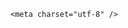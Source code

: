 <!DOCTYPE html>
<html lang="zh-CN">

<head>
    
<title>大巴黎5:0国米夺得队史首座欧冠冠军，为何会成史上最大分差的欧冠决赛？两队纸面实力差距有这么大吗？_腾讯新闻</title>
<meta name="keywords" content="欧冠决赛,大巴黎,欧冠冠军,国米,巴黎,杜埃,国际米兰,登贝莱">
<meta name="description" content="当地时间5月31日晚，2024-2025赛季欧洲冠军联赛决赛在德国慕尼黑落幕。巴黎圣日耳曼以5比0横扫国际米兰，首次捧起欧冠奖杯，创造队史新篇章。这是巴黎圣日耳曼队史上第三次打入欧冠决赛，前两次均铩羽而归。这场胜利也意味着巴黎圣日耳曼队实现了赛季三冠王（法甲、法国杯、欧冠）。（总台记者 贺俊强 朱雪松）来源：央视新...">
<meta name="author" content="腾讯网">
<meta name="copyright" content="Copyright 1998 - 2025 Tencent. All Rights Reserved">
<meta property="og:type" content="news" />

<meta property="og:title" content="大巴黎5:0国米夺得队史首座欧冠冠军，为何会成史上最大分差的欧冠决赛？两队纸面实力差距有这么大吗？_腾讯新闻" />
<meta property="og:description" content="当地时间5月31日晚，2024-2025赛季欧洲冠军联赛决赛在德国慕尼黑落幕。巴黎圣日耳曼以5比0横扫国际米兰，首次捧起欧冠奖杯，创造队史新篇章。这是巴黎圣日耳曼队史上第三次打入欧冠决赛，前两次均铩羽而归。这场胜利也意味着巴黎圣日耳曼队实现了赛季三冠王（法甲、法国杯、欧冠）。（总台记者 贺俊强 朱雪松）来源：央视新..." />
<meta property="og:url" content="https://news.qq.com/rain/a/20250601Q0239R00" />
<meta property="og:image" content="https://inews.gtimg.com/news_ls/OFpjKLQXihJrFsitWzxRbg3UdUwmZYtVjMjutEhNh2o8UAA_640330/0" />
<meta property="article:author" content="" />
<meta property="article:published_time" content="2025-06-01 07:47:45" />
<meta property="category" content="" />

    <meta charset="utf-8" />
<meta http-equiv="X-UA-Compatible" content="IE=Edge" />
<meta name="viewport" content="width=device-width, initial-scale=1, shrink-to-fit=no" />
<link rel="dns-prefetch" href="mat1.gtimg.com">
<link rel="dns-prefetch" href="i.news.qq.com">
<link rel="shortcut icon" href="https://mat1.gtimg.com/qqcdn/qqindex2021/favicon.ico">
<script nomodule="true" src="https://mat1.gtimg.com/qqcdn/qqindex2021/common-static/20240515201444/core3-37-1.min.js"></script>
<script>
  try {
    if (!window.IntersectionObserver) {
      var observerScript = document.createElement('script');
      observerScript.src = "https://mat1.gtimg.com/qqcdn/qqindex2021/common-static/20241024141058/intersection-observer-polyfill.js";
      document.head.appendChild(observerScript);
    }
  } catch (error) {}
</script>

<script>
  try {
    if (!Element.prototype.scrollTo) {
      var scrollScript = document.createElement('script');
      scrollScript.src = "https://mat1.gtimg.com/qqcdn/qqindex2021/common-static/20241025153001/scroll-behavior-polyfill.js";
      document.head.appendChild(scrollScript);
    }
  } catch (error) {}
</script>
<script>
  try {
    if ('scrollRestoration' in window.history) {
      window.history.scrollRestoration = 'manual';
    }
    window.isPcClient = Boolean(window.electron) && (
      window.navigator.userAgent.indexOf('pc-client') > 0 ||
      window.navigator.userAgent.indexOf('TencentNews') > 0
    );
  } catch {}
</script>
<script>
  try {
    if (window.isPcClient) {
      var bodyStyle = document.createElement('style');
      bodyStyle.innerText = 'body{ zoom: 0.95 }';
      document.head.appendChild(bodyStyle);
    }
  } catch {}
</script>
<script>
  window.DATA = {"disableDeclare":1,"emojiSwitch":1,"likeInfo":0,"questionInfo":{"id":"20250601Q0239R00","longtitle":"大巴黎5:0国米夺得队史首座欧冠冠军，为何成最大分差欧冠决赛？","question_short_title":"大巴黎5:0国米夺得队史首座欧冠冠军，为何会成史上最大分差的欧冠决赛？两队纸面实力差距有这么大吗？","relate_extend_infos":[{"longtitle":"巴黎圣日耳曼5比0横扫国际米兰！首夺欧冠冠军","picShowType":"90092","thumbnails_qqnews":["https://inews.gtimg.com/om_ls/ObV2NZrg0BcbpQDH4M5trgWINY5B7eq4qBU_kSZcWlqSIAA_294195/0"],"title":"巴黎圣日耳曼5比0横扫国际米兰！首夺欧冠冠军","url":"https://view.inews.qq.com/a/20250601A020UX00","abstract":"当地时间5月31日晚，2024-2025赛季欧洲冠军联赛决赛在德国慕尼黑落幕。巴黎圣日耳曼以5比0横扫国际米兰，首次捧起欧冠奖杯，创造队史新篇章。这是巴黎圣日耳曼队史上第三次打入欧冠决赛，前两次均铩羽而归。这场胜利也意味着巴黎圣日耳曼队实现了赛季三冠王（法甲、法国杯、欧冠）。（总台记者 贺俊强 朱雪松）来源：央视新...","articletype":"0","id":"20250601A020UX00"}],"thumbnails_qqnews":["https://inews.gtimg.com/om_ls/OuFEeZxP7aubZDGsbCEPY8TZHtRMhQoo_gayRSK76OuuEAA_294195/0"],"title":"大巴黎5:0国米夺得队史首座欧冠冠军，为何会成史上最大分差的欧冠决赛？两队纸面实力差距有这么大吗？","url":"http://view.inews.qq.com/a/20250601Q0239R00","abstract":""},"question_id":"","self_declare":{"declare":"个人观点，仅供参考"},"shareCount":2,"shareImg":"https://inews.gtimg.com/om_ls/OuFEeZxP7aubZDGsbCEPY8TZHtRMhQoo_gayRSK76OuuEAA_870492/0","abstract":"","all_long_pic":1,"content_words_num":45,"detail_entry":{"is_orignal":1,"orignal_entry":1},"forbidCommentUpDown":0,"news_app_recommend_status":4,"relate_extend_infos":{"url":"http://view.inews.qq.com/a/20250601A020UX00","abstract":"当地时间5月31日晚，2024-2025赛季欧洲冠军联赛决赛在德国慕尼黑落幕。巴黎圣日耳曼以5比0横扫国际米兰，首次捧起欧冠奖杯，创造队史新篇章。这是巴黎圣日耳曼队史上第三次打入欧冠决赛，前两次均铩羽而归。这场胜利也意味着巴黎圣日耳曼队实现了赛季三冠王（法甲、法国杯、欧冠）。（总台记者 贺俊强 朱雪松）来源：央视新...","id":"20250601A020UX00","imgURL":"https://inews.gtimg.com/om_ls/ObV2NZrg0BcbpQDH4M5trgWINY5B7eq4qBU_kSZcWlqSIAA_640330/0","imgURLSmall":"https://inews.gtimg.com/om_ls/ObV2NZrg0BcbpQDH4M5trgWINY5B7eq4qBU_kSZcWlqSIAA_150120/0","longTitle":"巴黎圣日耳曼5比0横扫国际米兰！首夺欧冠冠军","title":"巴黎圣日耳曼5比0横扫国际米兰！首夺欧冠冠军"},"already_answer":false,"ai_switch":true,"intro":"","adInfo":{"openAds":1,"openAdsComment":1,"openAdsPhotos":1,"openAdsText":1,"openRelatedNewsAd":1},"article_category":"5","atype":232,"categoryrray":{"category_id":"5","sub_category_id":"592"},"channelEntryJumpType":1,"content":null,"iNewsRecommendLevel":1,"isSensitive":0,"ret":0,"shareDesc":"腾讯新闻","surl":"https://view.inews.qq.com/a/20250601Q0239R00","url":"https://view.inews.qq.com/a/20250601Q0239R00","is_deleted":0,"attribute":{},"closeCommentBanner":0,"commentid":"","copyright_share":"本文来自腾讯新闻客户端创作者，不代表腾讯新闻的观点和立场。","extra_property":{"FeedbackDetailDisableInsert":0,"zanSkinType":""},"id":"20250601Q0239R00","interaction_info":{"share_wechat_count":2},"news_update_time":1748746517,"safe_cntl":{"close_all_rel":0,"close_comment_dislike":0,"close_relate_thing":0,"close_share_pull":0,"emoticon_comment_mode":0,"close_all_ad":0,"close_all_emoticon_comment":0,"close_all_favorite":0,"close_global_news_sis":0},"title":"大巴黎5:0国米夺得队史首座欧冠冠军，为何会成史上最大分差的欧冠决赛？两队纸面实力差距有这么大吗？","FadCid":"","enableDiffusion":1,"remarks":"","card":{"vip_desc":"腾讯新闻问答课代表官方账号","vip_place":"left","update_frequency":"1970-01-01 08:00:00","liveInfo":{},"vip_icon_night":"http://inews.gtimg.com/newsapp_ls/0/14876052067/0","vip_icon":"http://inews.gtimg.com/newsapp_ls/0/14876051701/0","cpLevel":2,"chlid":"22983986","chlname":"问答课代表","desc":"腾讯新闻问答课代表，结合当下热点新闻和网友热议，发现好问题，期待好回答。","icon":"https://inews.gtimg.com/om_ls/OPBO91JgEbYG-O62jC2hCRA_yoydsA8oEANb87pxgNxKgAA_200200/0","uin":"ecbe89d289b6198c7996f16538ebc224f9","msgEntry":1,"vip_type":"30012","vip_type_new":"30012","suid":"8QMc339d5IQeuTzY5QN3"},"copyright_wording_share":"免责声明","emojiRelatedSwitch":1,"time":"2025-06-01 07:15:31","answer_num":1,"final_declare":["个人观点，仅供参考"],"cms_id":"20250601Q0239R00","articleId":"20250601Q024ZD00","article_type":232,"tags":"","desc":"当地时间5月31日晚，2024-2025赛季欧洲冠军联赛决赛在德国慕尼黑落幕。巴黎圣日耳曼以5比0横扫国际米兰，首次捧起欧冠奖杯，创造队史新篇章。这是巴黎圣日耳曼队史上第三次打入欧冠决赛，前两次均铩羽而归。这场胜利也意味着巴黎圣日耳曼队实现了赛季三冠王（法甲、法国杯、欧冠）。（总台记者 贺俊强 朱雪松）来源：央视新...","videoArr":[]};
</script>
<script>
  window.channelInfo = {"channelConfig":{"channelNav":[{"_auto_id":"1","active_alien_img":"","alien_img":"","channel_id":"news_news_home","is_local":"0","link":"https://www.qq.com","name_cn":"首页","name_en":"home"},{"_auto_id":"2","active_alien_img":"","alien_img":"","channel_id":"news_news_top","is_local":"0","link":"","name_cn":"要闻","name_en":"news"},{"_auto_id":"4","active_alien_img":"","alien_img":"","channel_id":"news_news_bj","is_local":"1","link":"","name_cn":"北京","name_en":"bj"},{"_auto_id":"5","active_alien_img":"","alien_img":"","channel_id":"news_news_finance","is_local":"0","link":"","name_cn":"财经","name_en":"finance"},{"_auto_id":"6","active_alien_img":"","alien_img":"","channel_id":"news_news_tech","is_local":"0","link":"","name_cn":"科技","name_en":"tech"},{"_auto_id":"7","active_alien_img":"","alien_img":"","channel_id":"tv","is_local":"0","link":"https://v.qq.com/channel/tv/?ptag=qqnews","name_cn":"电视剧","name_en":"tv"},{"_auto_id":"8","active_alien_img":"","alien_img":"","channel_id":"news_news_qa","is_local":"0","link":"","name_cn":"热问","name_en":"qa"},{"_auto_id":"9","active_alien_img":"","alien_img":"","channel_id":"news_news_ent","is_local":"0","link":"","name_cn":"娱乐","name_en":"ent"},{"_auto_id":"10","active_alien_img":"","alien_img":"","channel_id":"variety","is_local":"0","link":"https://v.qq.com/channel/variety/?ptag=qqnews","name_cn":"综艺","name_en":"variety"},{"_auto_id":"11","active_alien_img":"","alien_img":"","channel_id":"news_news_sports","is_local":"0","link":"","name_cn":"体育","name_en":"sports"},{"_auto_id":"13","active_alien_img":"","alien_img":"","channel_id":"news_news_nba","is_local":"0","link":"","name_cn":"NBA","name_en":"nba"},{"_auto_id":"14","active_alien_img":"","alien_img":"","channel_id":"news_news_world","is_local":"0","link":"","name_cn":"国际","name_en":"world"},{"_auto_id":"15","active_alien_img":"","alien_img":"","channel_id":"news_news_mil","is_local":"0","link":"","name_cn":"军事","name_en":"milite"},{"_auto_id":"16","active_alien_img":"","alien_img":"","channel_id":"news_news_auto","is_local":"0","link":"","name_cn":"汽车","name_en":"auto"},{"_auto_id":"17","active_alien_img":"","alien_img":"","channel_id":"news_news_house","is_local":"0","link":"","name_cn":"房产","name_en":"house"},{"_auto_id":"18","active_alien_img":"","alien_img":"","channel_id":"news_news_edu","is_local":"0","link":"","name_cn":"教育","name_en":"edu"},{"_auto_id":"19","active_alien_img":"","alien_img":"","channel_id":"news_news_antip","is_local":"0","link":"","name_cn":"健康","name_en":"health"},{"_auto_id":"20","active_alien_img":"","alien_img":"","channel_id":"news_news_video","is_local":"0","link":"","name_cn":"视频","name_en":"video"},{"_auto_id":"21","active_alien_img":"","alien_img":"","channel_id":"news_news_game","is_local":"0","link":"","name_cn":"游戏","name_en":"games"},{"_auto_id":"22","active_alien_img":"","alien_img":"","channel_id":"news_news_nchupin","is_local":"0","link":"","name_cn":"眼界","name_en":"chupin"},{"_auto_id":"24","active_alien_img":"","alien_img":"","channel_id":"news_news_football","is_local":"0","link":"","name_cn":"足球","name_en":"football"},{"_auto_id":"25","active_alien_img":"","alien_img":"","channel_id":"news_news_kepu","is_local":"0","link":"","name_cn":"科学","name_en":"kepu"},{"_auto_id":"26","active_alien_img":"","alien_img":"","channel_id":"news_news_digi","is_local":"0","link":"","name_cn":"数码","name_en":"digi"},{"_auto_id":"28","active_alien_img":"","alien_img":"","channel_id":"ymzx","is_local":"0","link":"https://gamer.qq.com/v2/cloudgame/game/96897?ichannel=txxwpc0Ftxxwpc1","name_cn":"元梦之星","name_en":"news_news_ymzx"},{"_auto_id":"31","active_alien_img":"","alien_img":"","channel_id":"movie","is_local":"0","link":"https://v.qq.com/channel/movie/?ptag=qqnews","name_cn":"电影","name_en":"movie"},{"_auto_id":"32","active_alien_img":"","alien_img":"","channel_id":"news_news_esport","is_local":"0","link":"","name_cn":"电竞","name_en":"esport"},{"_auto_id":"34","active_alien_img":"","alien_img":"","channel_id":"news_news_history","is_local":"0","link":"","name_cn":"历史","name_en":"history"},{"_auto_id":"35","active_alien_img":"","alien_img":"","channel_id":"news_news_baby","is_local":"0","link":"","name_cn":"育儿","name_en":"baby"},{"_auto_id":"36","active_alien_img":"","alien_img":"","channel_id":"hbjy","is_local":"0","link":"https://gp.qq.com/act/a20250421mnqlx/news.shtml","name_cn":"和平精英","name_en":"news_news_hbjy"},{"_auto_id":"37","active_alien_img":"","alien_img":"","channel_id":"cloud_gamer","is_local":"0","link":"https://gamer.qq.com/?ichannel=txxwpc0Ftxxwpc1","name_cn":"云游戏","name_en":"cloud_gamer"},{"_auto_id":"38","active_alien_img":"","alien_img":"","channel_id":"news_news_lic","is_local":"0","link":"","name_cn":"理财","name_en":"finance_licai"},{"_auto_id":"39","active_alien_img":"","alien_img":"","channel_id":"news_news_istock","is_local":"0","link":"","name_cn":"股票","name_en":"finance_stock"},{"_auto_id":"40","active_alien_img":"","alien_img":"","channel_id":"ren_min_shi_pin","is_local":"0","link":"https://news.qq.com/omn/author/8QMd3Hld74cbujbY?tab=om_video","name_cn":"人民视频","name_en":"ren_min_shi_pin"},{"_auto_id":"41","active_alien_img":"","alien_img":"","channel_id":"news_news_weather","is_local":"0","link":"https://tianqi.qq.com/index.htm","name_cn":"天气","name_en":"weather"}]}};
</script>
<script>
  window.articleConfig = {"rightConfig":[{"_auto_id":"1","category_key":"default","modules":"{\"moduleList\":[{\"title\":\"精选视频\",\"id\":\"video_album\",\"videoType\":\"tag\",\"videoId\":\"aUepxrtchGM=\"},{\"title\":\"下载条\",\"id\":\"download_banner\",\"isSticky\":1},{\"title\":\"热点榜\",\"id\":\"hot_rank_list\",\"isSticky\":1},{\"title\":\"广告推广\",\"id\":\"ssp_ad_module\",\"category\":\"ad_ssp\",\"loid\":\"109\",\"isSticky\":1}]}"}],"tonglanAdConfig":[],"bottomConfig":[],"videoAdConfig":[],"rightGameConfig":[]};
</script>
<script src="https://mat1.gtimg.com/www/js/emonitor/custom_ed041a23.js" charset="utf-8"></script>
<script>
  try {
    window.emonitorIns = emonitor.create({
      name: 'newsqq_quesionArticle',
      atta: {
        name: 'newsqq',
      },
      mode: '007',
    });
  } catch (err) {
    console.warn(err);
  }
</script>
<link href="https://mat1.gtimg.com/qqcdn/qqindex2021/common-static/hel/qqnews-pc-dc_20250529072057/static/css/qa.css" rel="stylesheet">

<script>window.__HEL_PRESET_META__={"qqnews-pc-components":{"app":{"id":1366,"name":"qqnews-pc-components","app_group_name":"qqnews-pc-components","proj_ver":{"map":{},"utime":0},"online_version":"qqnews-pc-components_20250515055747","build_version":"qqnews-pc-components_20250529071843","update_at":"2025-05-29T11:19:37.000Z","desc":"set by [init], from container [formal.pc.dc.tj101015] worker [1]"},"version":{"sub_app_name":"qqnews-pc-components","sub_app_version":"qqnews-pc-components_20250529071843","src_map":{"webDirPath":"https://mat1.gtimg.com/qqcdn/qqindex2021/common-static/hel/qqnews-pc-components_20250529071843","htmlIndexSrc":"https://mat1.gtimg.com/qqcdn/qqindex2021/common-static/hel/qqnews-pc-components_20250529071843/index.html","extractMode":"all","iframeSrc":"","chunkCssSrcList":["https://mat1.gtimg.com/qqcdn/qqindex2021/common-static/hel/qqnews-pc-components_20250529071843/static/css/index.css"],"chunkJsSrcList":["https://mat1.gtimg.com/qqcdn/qqindex2021/common-static/hel/qqnews-pc-components_20250529071843/static/js/index.js"],"staticCssSrcList":[],"staticJsSrcList":["https://mat1.gtimg.com/qqcdn/qqindex2021/static/20231212123233/react.production.min.js","https://mat1.gtimg.com/qqcdn/qqindex2021/static/20231212123233/react-dom.production.min.js","https://mat1.gtimg.com/qqcdn/qqindex2021/common-static/hel/hel-base-v16.js"],"relativeCssSrcList":[],"relativeJsSrcList":[],"privCssSrcList":[],"srvModSrcList":[],"srvModSrcIndex":"","headAssetList":[{"tag":"staticScript","append":false,"attrs":{"src":"https://mat1.gtimg.com/qqcdn/qqindex2021/static/20231212123233/react.production.min.js"}},{"tag":"staticScript","append":false,"attrs":{"src":"https://mat1.gtimg.com/qqcdn/qqindex2021/static/20231212123233/react-dom.production.min.js"}},{"tag":"staticScript","append":false,"attrs":{"src":"https://mat1.gtimg.com/qqcdn/qqindex2021/common-static/hel/hel-base-v16.js"}},{"tag":"script","append":true,"attrs":{"src":"https://mat1.gtimg.com/qqcdn/qqindex2021/common-static/hel/qqnews-pc-components_20250529071843/static/js/index.js","defer":""}},{"tag":"link","append":true,"attrs":{"href":"https://mat1.gtimg.com/qqcdn/qqindex2021/common-static/hel/qqnews-pc-components_20250529071843/static/css/index.css","rel":"stylesheet"}}],"bodyAssetList":[]},"update_at":"2025-05-29T11:19:36.000Z","create_at":"2025-05-29T11:19:36.000Z","_worker_id":"1","_is_backup":true}}}</script>
<script>window.__VIEW_PATH__="question.ejs";</script>
</head>

<body id="dc-question-body">
  <div id="root"></div>
    <iframe style="display: none;" src="https://i.news.qq.com/web_backend/getWebPacUid"></iframe>
<script src="https://mat1.gtimg.com/qqcdn/qqindex2021/common-static/20240805160928/react.production.min.js"></script>
<script src="https://mat1.gtimg.com/qqcdn/qqindex2021/common-static/20240805160928/react-dom.production.min.js"></script>
<script src="https://mat1.gtimg.com/qqcdn/qqindex2021/common-static/20241018171503/universal-report.min.js"></script>
<script defer type="text/javascript" src="https://mat1.gtimg.com/qqcdn/qqindex2021/libs/barrier/aria.js?appid=9327b8b06379d9d1728bbfbe2025ef9c" charset="utf-8"></script>
<script defer src="https://t.captcha.qq.com/TCaptcha.js"></script>
<script>document.cookie="hel_err=;path=/;";</script>
<script src="https://mat1.gtimg.com/qqcdn/qqindex2021/common-static/hel/hel-base-v16.js"></script>
<script src="https://mat1.gtimg.com/qqcdn/qqindex2021/common-static/hel/qqnews-pc-hel-entry_20250117174052/static/js/index.js"></script>
<link rel="preload" href="https://mat1.gtimg.com/qqcdn/qqindex2021/common-static/hel/qqnews-pc-dc_20250529072057/static/js/qa.js" as="script">
<link rel="preload" href="https://mat1.gtimg.com/qqcdn/qqindex2021/common-static/hel/qqnews-pc-components_20250529071843/static/js/index.js" as="script">
<script>window.loadProject("https://mat1.gtimg.com/qqcdn/qqindex2021/common-static/hel/qqnews-pc-dc_20250529072057/static/js/qa.js");</script>
<iframe id="videoFrame" style="display: none;" src="https://video.qq.com/cookie/sync_qqnews.html"></iframe>
</body>

</html>
